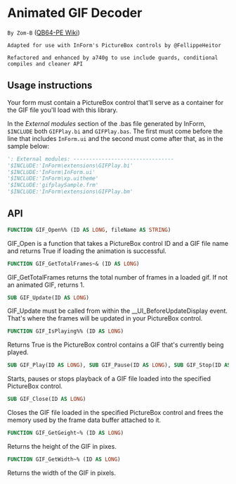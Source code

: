 # Animated GIF Decoder

`By Zom-B` ([QB64-PE Wiki](https://qb64phoenix.com/qb64wiki/index.php/GIF_Images))

`Adapted for use with InForm's PictureBox controls by @FellippeHeitor`

`Refactored and enhanced by a740g to use include guards, conditional compiles and cleaner API`

## Usage instructions

Your form must contain a PictureBox control that'll serve as a container for
the GIF file you'll load with this library.

In the *External modules* section of the .bas file generated by InForm,
`$INCLUDE` both `GIFPlay.bi` and `GIFPlay.bas`. The first must come before the
line that includes `InForm.ui` and the second must come after that, as in
the sample below:

```vb
': External modules: --------------------------------
'$INCLUDE:'InForm\extensions\GIFPlay.bi'
'$INCLUDE:'InForm\InForm.ui'
'$INCLUDE:'InForm\xp.uitheme'
'$INCLUDE:'gifplaySample.frm'
'$INCLUDE:'InForm\extensions\GIFPlay.bm'
```

## API

```vb
FUNCTION GIF_Open%% (ID AS LONG, fileName AS STRING)
```

GIF_Open is a function that takes a PictureBox control ID and a GIF file name and returns True if loading the animation is successful.

```vb
FUNCTION GIF_GetTotalFrames~& (ID AS LONG)
```

GIF_GetTotalFrames returns the total number of frames in a loaded gif. If not an animated GIF, returns 1.

```vb
SUB GIF_Update(ID AS LONG)
```

GIF_Update must be called from within the __UI_BeforeUpdateDisplay event. That's where the frames will be updated in your PictureBox control.

```vb
FUNCTION GIF_IsPlaying%% (ID AS LONG)
```

Returns True is the PictureBox control contains a GIF that's currently being played.

```vb
SUB GIF_Play(ID AS LONG), SUB GIF_Pause(ID AS LONG), SUB GIF_Stop(ID AS LONGD)
```

Starts, pauses or stops playback of a GIF file loaded into the specified PictureBox control.

```vb
SUB GIF_Close(ID AS LONG)
```

Closes the GIF file loaded in the specified PictureBox control and frees the memory used by the frame data buffer attached to it.

```vb
FUNCTION GIF_GetGeight~% (ID AS LONG)
```

Returns the height of the GIF in pixes.

```vb
FUNCTION GIF_GetWidth~% (ID AS LONG)
```

Returns the width of the GIF in pixels.
